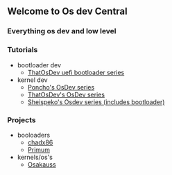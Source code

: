 ## Welcome to Os dev Central
### Everything os dev and low level


### Tutorials
 - bootloader dev
   - [ThatOsDev uefi bootloader series](https://www.youtube.com/watch?v=vReP88jG_88&list=PLrw2D_3v5qHEgxZo-TT2_Zh7FlKDE-tz_&index=1) 
 - kernel dev
   - [Poncho's OsDev series](https://www.youtube.com/watch?v=mpPbKEeWIHU&list=PLxN4E629pPnJxCQCLy7E0SQY_zuumOVyZ&index=1) 
   - [ThatOsDev's OsDev series](https://www.youtube.com/watch?v=WCFEEboRHNg&list=PLrw2D_3v5qHE9SjS46AsbY1FJwQFhu6LX&index=1)
   - [Sheispeko's Osdev series (includes bootloader)](https://www.youtube.com/watch?v=qFCS4gU8eHc)
### Projects
 - booloaders
   -  [chadx86](https://github.com/0xol/chadx86)
   -  [Primum](https://github.com/Osakuass/Primum)
 - kernels/os's
   - [Osakauss](https://github.com/Osakuass/Osakauss)
